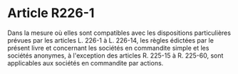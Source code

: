 # Article R226-1

Dans la mesure où elles sont compatibles avec les dispositions particulières prévues par les articles L. 226-1 à L. 226-14, les règles édictées par le présent livre et concernant les sociétés en commandite simple et les sociétés anonymes, à l'exception des articles R. 225-15 à R. 225-60, sont applicables aux sociétés en commandite par actions.
